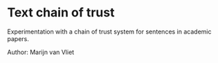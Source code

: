 Text chain of trust
===================

Experimentation with a chain of trust system for sentences in academic papers.

Author: Marijn van Vliet
